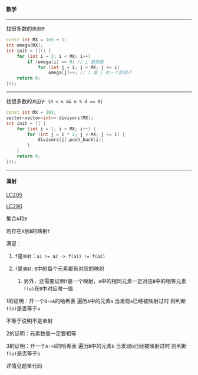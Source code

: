 #### 数学

---

找很多数的`质因子`

```c++
const int MX = 1e5 + 1;
int omega[MX];
int init = []() {
    for (int i = 2; i < MX; i++)
        if (omega[i] == 0) // i 是质数
            for (int j = i; j < MX; j += i)
                omega[j]++; // i 是 j 的一个质因子
    return 0;
}();


```



---

找很多数的`真因子`（`d < n && n % d == 0`）

```c++
const int MX = 201;
vector<vector<int>> divisors(MX);
int init = [] {
    for (int i = 1; i < MX; i++) {
        for (int j = i * 2; j < MX; j += i) {
            divisors[j].push_back(i);
        }
    }
    return 0;
}();
```

---

#### 满射

[LC205](https://leetcode.cn/problems/isomorphic-strings/description/?envType=study-plan-v2&envId=top-interview-150)

[LC290](https://leetcode.cn/problems/word-pattern/description/?envType=study-plan-v2&envId=top-interview-150)

集合`A`和`B`

若存在`A`到`B`的映射`f`

满足：

1. `f`是`单射`：`a1 != a2 -> f(a1) != f(a2)`

2. `f`是`满射`: `B`中的每个元素都有对应的映射
   1. 另外，还需要证明`f`是一个映射，`A`中的相同元素一定对应`B`中的相等元素 `f(a)`在`B`中对应唯一值



1的证明：开一个`B->A`的哈希表  遍历`A`中的元素`a`  当发现`a`已经被映射过时  则判断`f(b)`是否等于`a`

不等于说明不是单射



2的证明：元素数量一定要相等



3的证明：开一个`A->B`的哈希表  遍历`B`中的元素`b`  当发现`b`已经被映射过时  则判断`f(a)`是否等于`b`

详情见题单代码

